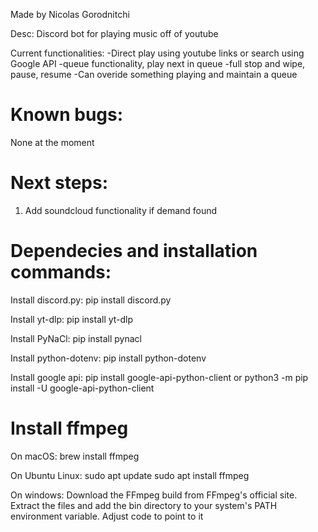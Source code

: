Made by Nicolas Gorodnitchi

Desc: Discord bot for playing music off of youtube

Current functionalities: 
-Direct play using youtube links or search using Google API
-queue functionality, play next in queue
-full stop and wipe, pause, resume
-Can overide something playing and maintain a queue

# Known bugs: 
None at the moment

# Next steps:
1. Add soundcloud functionality if demand found

# Dependecies and installation commands:
Install discord.py: 
pip install discord.py

Install yt-dlp: 
pip install yt-dlp

Install PyNaCl: 
pip install pynacl

Install python-dotenv: 
pip install python-dotenv

Install google api:
pip install google-api-python-client
or
python3 -m pip install -U google-api-python-client

# Install ffmpeg

On macOS: brew install ffmpeg

On Ubuntu Linux: 
sudo apt update
sudo apt install ffmpeg

On windows:
Download the FFmpeg build from FFmpeg's official site.
Extract the files and add the bin directory to your system's PATH environment variable. Adjust code to point to it
